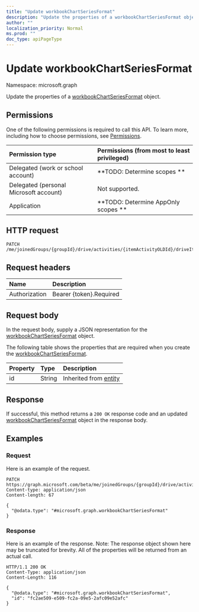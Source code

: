 ```yaml
---
title: "Update workbookChartSeriesFormat"
description: "Update the properties of a workbookChartSeriesFormat object."
author: ""
localization_priority: Normal
ms.prod: ""
doc_type: apiPageType
---
```


# Update workbookChartSeriesFormat

Namespace: microsoft.graph

Update the properties of a [workbookChartSeriesFormat](../resources/workbookchartseriesformat.md) object.

## Permissions
One of the following permissions is required to call this API. To learn more, including how to choose permissions, see [Permissions](/concepts/permissions-reference.md).

|Permission type|Permissions (from most to least privileged)|
|:---|:---|
|Delegated (work or school account)|**TODO: Determine scopes **|
|Delegated (personal Microsoft account)|Not supported.|
|Application|**TODO: Determine AppOnly scopes **|

## HTTP request
<!-- {
  "blockType": "ignored"
}
-->
``` http
PATCH /me/joinedGroups/{groupId}/drive/activities/{itemActivityOLDId}/driveItem/workbook/names/{workbookNamedItemId}/worksheet/charts/{workbookChartId}/series/{workbookChartSeriesId}/format
```

## Request headers
|Name|Description|
|:---|:---|
|Authorization|Bearer {token}.Required|

## Request body
In the request body, supply a JSON representation for the [workbookChartSeriesFormat](../resources/workbookchartseriesformat.md) object.

The following table shows the properties that are required when you create the [workbookChartSeriesFormat](../resources/workbookchartseriesformat.md).

|Property|Type|Description|
|:---|:---|:---|
|id|String| Inherited from [entity](../resources/entity.md)|



## Response
If successful, this method returns a `200 OK` response code and an updated [workbookChartSeriesFormat](../resources/workbookchartseriesformat.md) object in the response body.

## Examples

### Request
Here is an example of the request.
<!-- {
  "blockType": "request",
  "name": "update_workbookchartseriesformat"
}
-->
``` http
PATCH https://graph.microsoft.com/beta/me/joinedGroups/{groupId}/drive/activities/{itemActivityOLDId}/driveItem/workbook/names/{workbookNamedItemId}/worksheet/charts/{workbookChartId}/series/{workbookChartSeriesId}/format
Content-type: application/json
Content-length: 67

{
  "@odata.type": "#microsoft.graph.workbookChartSeriesFormat"
}
```

### Response
Here is an example of the response. Note: The response object shown here may be truncated for brevity. All of the properties will be returned from an actual call.
<!-- {
  "blockType": "response",
  "truncated": true
}
-->
``` http
HTTP/1.1 200 OK
Content-Type: application/json
Content-Length: 116

{
  "@odata.type": "#microsoft.graph.workbookChartSeriesFormat",
  "id": "fc2ae509-e509-fc2a-09e5-2afc09e52afc"
}
```

